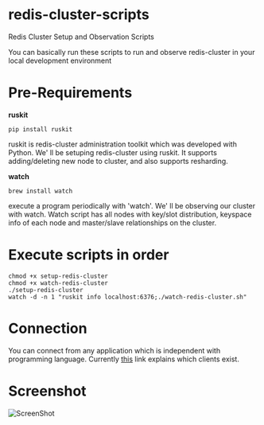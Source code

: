 # redis-cluster-scripts

Redis Cluster Setup and Observation Scripts

You can basically run these scripts to run and observe redis-cluster 
in your local development environment

# Pre-Requirements

**ruskit**

    pip install ruskit

ruskit is redis-cluster administration toolkit which was developed with Python. We' ll be setuping redis-cluster using ruskit. It supports adding/deleting new node to cluster, and also supports resharding.

**watch**

    brew install watch

execute a program periodically with 'watch'. We' ll be observing our cluster with watch. Watch script has all nodes with key/slot distribution, keyspace info of each node and master/slave relationships on the cluster.

# Execute scripts in order

    chmod +x setup-redis-cluster
    chmod +x watch-redis-cluster
    ./setup-redis-cluster
    watch -d -n 1 "ruskit info localhost:6376;./watch-redis-cluster.sh"

# Connection

You can connect from any application which is independent with programming language. 
Currently [this](http://redis.io/topics/cluster-tutorial#playing-with-the-cluster) link explains which clients exist.

# Screenshot

![ScreenShot](https://raw.github.com/baranbartu/redis-cluster-scripts/master/screenshot.png)


